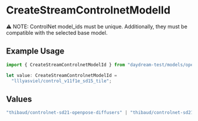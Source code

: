 # CreateStreamControlnetModelId

⚠️ NOTE: ControlNet model_ids must be unique. Additionally, they must be compatible with the selected base model.

## Example Usage

```typescript
import { CreateStreamControlnetModelId } from "daydream-test/models/operations";

let value: CreateStreamControlnetModelId =
  "lllyasviel/control_v11f1e_sd15_tile";
```

## Values

```typescript
"thibaud/controlnet-sd21-openpose-diffusers" | "thibaud/controlnet-sd21-hed-diffusers" | "thibaud/controlnet-sd21-canny-diffusers" | "thibaud/controlnet-sd21-depth-diffusers" | "thibaud/controlnet-sd21-color-diffusers" | "lllyasviel/control_v11f1p_sd15_depth" | "lllyasviel/control_v11f1e_sd15_tile" | "lllyasviel/control_v11p_sd15_canny" | "xinsir/controlnet-depth-sdxl-1.0" | "xinsir/controlnet-canny-sdxl-1.0" | "xinsir/controlnet-tile-sdxl-1.0"
```